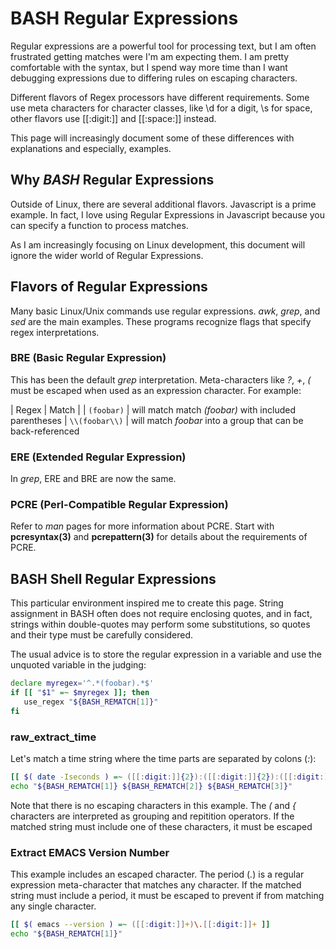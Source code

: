 # BASH Regular Expressions

Regular expressions are a powerful tool for processing text, but
I am often frustrated getting matches were I'm am expecting them.
I am pretty comfortable with the syntax, but I spend way more time
than I want debugging expressions due to differing rules on
escaping characters.

Different flavors of Regex processors have different requirements.
Some use meta characters for character classes, like \d for a
digit, \s for space, other flavors use [[:digit:]] and [[:space:]]
instead.

This page will increasingly document some of these differences
with explanations and especially, examples.

## Why *BASH* Regular Expressions

Outside of Linux, there are several additional flavors.  Javascript
is a prime example.  In fact, I love using Regular Expressions in
Javascript because you can specify a function to process matches.

As I am increasingly focusing on Linux development, this document
will ignore the wider world of Regular Expressions.

## Flavors of Regular Expressions

Many basic Linux/Unix commands use regular expressions.  *awk*,
*grep*, and *sed* are the main examples.  These programs recognize
flags that specify regex interpretations.

### BRE (Basic Regular Expression)

This has been the default *grep* interpretation.  Meta-characters
like *?*, *+*, *(* must be escaped when used as an expression
character.  For example:

| Regex | Match |
| `(foobar)` | will match match *(foobar)* with included parentheses
| `\\(foobar\\)` | will match *foobar* into a group that can be back-referenced

### ERE (Extended Regular Expression)

In *grep*, ERE and BRE are now the same.

### PCRE (Perl-Compatible Regular Expression)

Refer to *man* pages for more information about PCRE.  Start
with **pcresyntax(3)** and **pcrepattern(3)** for details
about the requirements of PCRE.

## BASH Shell Regular Expressions

This particular environment inspired me to create this page.
String assignment in BASH often does not require enclosing
quotes, and in fact, strings within double-quotes may perform
some substitutions, so quotes and their type must be carefully
considered.

The usual advice is to store the regular expression in a
variable and use the unquoted variable in the judging:

~~~sh
declare myregex='^.*(foobar).*$'
if [[ "$1" =~ $myregex ]]; then
   use_regex "${BASH_REMATCH[1]}"
fi
~~~

### raw_extract_time

Let's match a time string where the time parts are
separated by colons (*:*):

~~~sh
[[ $( date -Iseconds ) =~ ([[:digit:]]{2}):([[:digit:]]{2}):([[:digit:]]{2}) ]]
echo "${BASH_REMATCH[1]} ${BASH_REMATCH[2]} ${BASH_REMATCH[3]}"
~~~

Note that there is no escaping characters in this example.
The *(* and *{* characters are interpreted as grouping
and repitition operators.  If the matched string must
include one of these characters, it must be escaped
   
### Extract EMACS Version Number

This example includes an escaped character.  The period (*.*)
is a regular expression meta-character that matches any
character.  If the matched string must include a period,
it must be escaped to prevent if from matching any single
character.

~~~sh
[[ $( emacs --version ) =~ ([[:digit:]]+)\.[[:digit:]]+ ]]
echo "${BASH_REMATCH[1]}"
~~~